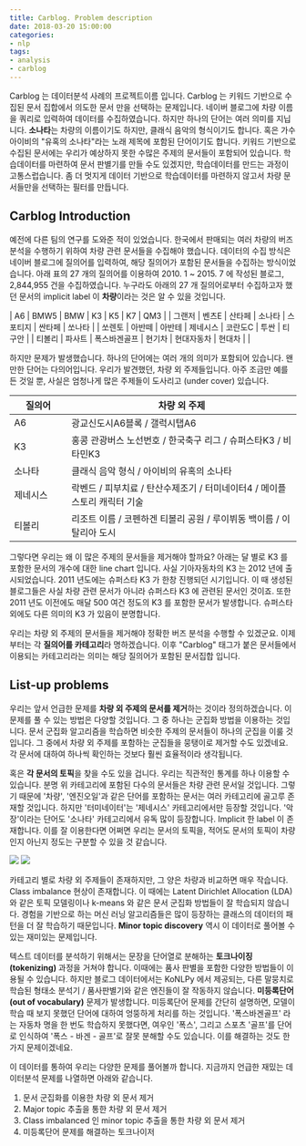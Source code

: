 ```yaml
---
title: Carblog. Problem description
date: 2018-03-20 15:00:00
categories:
- nlp
tags:
- analysis
- carblog
---
```


Carblog 는 데이터분석 사례의 프로젝트이름 입니다. Carblog 는 키워드 기반으로 수집된 문서 집합에서 의도한 문서 만을 선택하는 문제입니다. 네이버 블로그에 차량 이름을 쿼리로 입력하여 데이터를 수집하였습니다. 하지만 하나의 단어는 여러 의미를 지닙니다. **소나타**는 차량의 이름이기도 하지만, 클래식 음악의 형식이기도 합니다. 혹은 가수 아이비의 "유혹의 소나타"라는 노래 제목에 포함된 단어이기도 합니다. 키워드 기반으로 수집된 문서에는 우리가 예상하지 못한 수많은 주제의 문서들이 포함되어 있습니다. 학습데이터를 마련하여 문서 판별기를 만들 수도 있겠지만, 학습데이터를 만드는 과정이 고통스럽습니다. 좀 더 멋지게 데이터 기반으로 학습데이터를 마련하지 않고서 차량 문서들만을 선택하는 필터를 만듭니다. 


## Carblog Introduction

예전에 다른 팀의 연구를 도와준 적이 있었습니다. 한국에서 판매되는 여러 차량의 버즈 분석을 수행하기 위하여 차량 관련 문서들을 수집해야 했습니다. 데이터의 수집 방식은 네이버 블로그에 질의어를 입력하여, 해당 질의어가 포함된 문서들을 수집하는 방식이었습니다. 아래 표의 27 개의 질의어를 이용하여 2010. 1 ~ 2015. 7 에 작성된 블로그, 2,844,955 건을 수집하였습니다. 누구라도 아래의 27 개 질의어로부터 수집하고자 했던 문서의 implicit label 이 **차량**이라는 것은 알 수 있을 것입니다. 

| A6 | BMW5 | BMW | K3 | K5 | K7 | QM3 | 
| 그랜저 | 벤츠E | 산타페 | 소나타 | 스포티지 | 싼타페 | 쏘나타 | 
| 쏘렌토 | 아반떼 | 아반테 | 제네시스 | 코란도C | 투싼 | 티구안 |
| 티볼리 | 파사트 | 폭스바겐골프 | 현기차 | 현대자동차 | 현대차 | |

하지만 문제가 발생했습니다. 하나의 단어에는 여러 개의 의미가 포함되어 있습니다. 왠만한 단어는 다의어입니다. 우리가 발견했던, 차량 외 주제들입니다. 아주 조금만 예를 든 것일 뿐, 사실은 엄청나게 많은 주제들이 도사리고 (under cover) 있습니다.

<table>
  <colgroup>
    <col width="20%" />
    <col width="80%" />
  </colgroup>
  <thead>
    <tr class="query_and_topic">
      <th>질의어</th>
      <th>차량 외 주제</th>
    </tr>
  </thead>
  <tbody>
    <tr>
      <td markdown="span">A6</td>
      <td markdown="span">광교신도시A6블록 / 갤럭시탭A6</td>
    </tr>
    <tr>
      <td markdown="span">K3</td>
      <td markdown="span">홍콩 관광버스 노선번호 / 한국축구 리그 / 슈퍼스타K3 / 비타민K3</td>
    </tr>
    <tr>
      <td markdown="span">소나타</td>
      <td markdown="span">클래식 음악 형식 / 아이비의 유혹의 소나타</td>
    </tr>
    <tr>
      <td markdown="span">제네시스</td>
      <td markdown="span">락벤드 / 피부치료 / 탄산수제조기 / 터미네이터4 / 메이플스토리 캐릭터 기술</td>
    </tr>
    <tr>
      <td markdown="span">티볼리</td>
      <td markdown="span">리조트 이름 / 코펜하겐 티볼리 공원 / 루이뷔동 백이름 / 이탈리아 도시</td>
  </tr>
  </tbody>
</table>

그렇다면 우리는 왜 이 많은 주제의 문서들을 제거해야 할까요? 아래는 달 별로 K3 를 포함한 문서의 개수에 대한 line chart 입니다. 사실 기아자동차의 K3 는 2012 년에 출시되었습니다. 2011 년도에는 슈퍼스타 K3 가 한창 진행되던 시기입니다. 이 때 생성된 블로그들은 사실 차량 관련 문서가 아니라 슈퍼스타 K3 에 관련된 문서인 것이죠. 또한 2011 년도 이전에도 매달 500 여건 정도의 K3 를 포함한 문서가 발생합니다. 슈퍼스타 외에도 다른 의미의 K3 가 있음이 분명합니다. 

<script src="https://d3js.org/d3.v4.min.js"></script>
<script>

var svg = d3.select("div#k3chart").selectAll("svg"),
    margin = {top: 20, right: 20, bottom: 30, left: 50},
    width = +svg.attr("width") - margin.left - margin.right,
    height = +svg.attr("height") - margin.top - margin.bottom,
    g = svg.append("g").attr("transform", "translate(" + margin.left + "," + margin.top + ")");

var parseTime = d3.timeParse("%y-%m");

var x = d3.scaleTime()
    .rangeRound([0, width]);

var y = d3.scaleLinear()
    .rangeRound([height, 0]);

var line = d3.line()
    .x(function(d) { return x(d.date); })
    .y(function(d) { return y(d.close); });

d3.tsv("/resources/carblog_k3_monthly.tsv", function(d) {
  d.date = parseTime(d.date);
  d.close = +d.close;
  return d;
}, function(error, data) {
  if (error) throw error;

  x.domain(d3.extent(data, function(d) { return d.date; }));
  y.domain(d3.extent(data, function(d) { return d.close; }));

  g.append("g")
      .attr("transform", "translate(0," + height + ")")
      .call(d3.axisBottom(x))
    .select(".domain")
      .remove();

  g.append("g")
      .call(d3.axisLeft(y))
    .append("text")
      .attr("fill", "#000")
      .attr("transform", "rotate(-90)")
      .attr("y", 6)
      .attr("dy", "0.71em")
      .attr("text-anchor", "end")
      .text("Number of documents");

  g.append("path")
      .datum(data)
      .attr("fill", "none")
      .attr("stroke", "steelblue")
      .attr("stroke-linejoin", "round")
      .attr("stroke-linecap", "round")
      .attr("stroke-width", 1.5)
      .attr("d", line);
});

</script>

<div id="k3chart"></div>


우리는 차량 외 주제의 문서들을 제거해야 정확한 버즈 분석을 수행할 수 있겠군요. 이제부터는 각 **질의어를 카테고리**라 명하겠습니다. 이후 "Carblog" 태그가 붙은 문서들에서 이용되는 카테고리라는 의미는 해당 질의어가 포함된 문서집합 입니다. 

## List-up problems

우리는 앞서 언급한 문제를 **차량 외 주제의 문서를 제거**하는 것이라 정의하겠습니다. 이 문제를 풀 수 있는 방법은 다양할 것입니다. 그 중 하나는 군집화 방법을 이용하는 것입니다. 문서 군집화 알고리즘을 학습하면 비슷한 주제의 문서들이 하나의 군집을 이룰 것입니다. 그 중에서 차량 외 주제를 포함하는 군집들을 뭉탱이로 제거할 수도 있겠네요. 각 문서에 대하여 하나씩 확인하는 것보다 훨씬 효율적이라 생각됩니다. 

혹은 **각 문서의 토픽**을 찾을 수도 있을 겁니다. 우리는 직관적인 통계를 하나 이용할 수 있습니다. 분명 위 카테고리에 포함된 다수의 문서들은 차량 관련 문서일 것입니다. 그렇기 때문에 '차량', '엔진오일'과 같은 단어를 포함하는 문서는 여러 카테고리에 골고루 존재할 것입니다. 하지만 '터미네이터'는 '제네시스' 카테고리에서만 등장할 것입니다. '악장'이라는 단어도 '소나타' 카테고리에서 유독 많이 등장합니다. Implicit 한 label 이 존재합니다. 이를 잘 이용한다면 어쩌면 우리는 문서의 토픽을, 적어도 문서의 토픽이 차량인지 아닌지 정도는 구분할 수 있을 것 같습니다. 

![](https://raw.githubusercontent.com/lovit/lovit.github.io/master/_posts/figures/carblog_df_dist_car.png)
![](https://raw.githubusercontent.com/lovit/lovit.github.io/master/_posts/figures/carblog_df_dist_terminator.png)

카테고리 별로 차량 외 주제들이 존재하지만, 그 양은 차량과 비교하면 매우 작습니다. Class imbalance 현상이 존재합니다. 이 때에는 Latent Dirichlet Allocation (LDA) 와 같은 토픽 모델링이나 k-means 와 같은 문서 군집화 방법들이 잘 학습되지 않습니다. 경험을 기반으로 하는 머신 러닝 알고리즘들은 많이 등장하는 클래스의 데이터의 패턴을 더 잘 학습하기 때문입니다. **Minor topic discovery** 역시 이 데이터로 풀어볼 수 있는 재미있는 문제입니다. 

텍스트 데이터를 분석하기 위해서는 문장을 단어열로 분해하는 **토크나이징 (tokenizing)** 과정을 거쳐야 합니다. 이때에는 품사 판별을 포함한 다양한 방법들이 이용될 수 있습니다. 하지만 블로그 데이터에서는 KoNLPy 에서 제공되는, 다른 말뭉치로 학습된 형태소 분석기 / 품사판별기와 같은 엔진들이 잘 작동하지 않습니다. **미등록단어 (out of vocabulary)** 문제가 발생합니다. 미등록단어 문제를 간단히 설명하면, 모델이 학습 때 보지 못했던 단어에 대하여 엉뚱하게 처리를 하는 것입니다. '폭스바겐골프' 라는 자동차 명을 한 번도 학습하지 못했다면, 여우인 '폭스', 그리고 스포츠 '골프'를 단어로 인식하여 '폭스 - 바겐 - 골프'로 잘못 분해할 수도 있습니다. 이를 해결하는 것도 한 가지 문제이겠네요. 

이 데이터를 통하여 우리는 다양한 문제를 풀어볼까 합니다. 지금까지 언급한 재밌는 데이터분석 문제를 나열하면 아래와 같습니다. 

1. 문서 군집화를 이용한 차량 외 문서 제거
1. Major topic 추출을 통한 차량 외 문서 제거
1. Class imbalanced 인 minor topic 추출을 통한 차량 외 문서 제거
1. 미등록단어 문제를 해결하는 토크나이저
